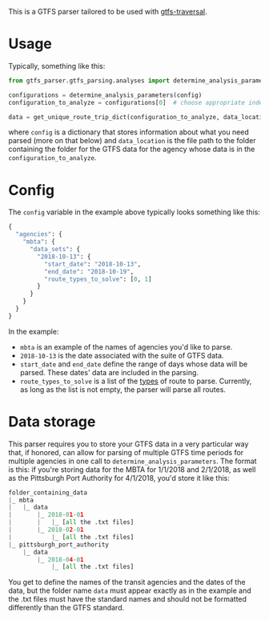 This is a GTFS parser tailored to be used with [gtfs-traversal](https://github.com/johnbrussell/gtfs-traversal).

# Usage

Typically, something like this: 
```python
from gtfs_parser.gtfs_parsing.analyses import determine_analysis_parameters, get_unique_route_trip_dict

configurations = determine_analysis_parameters(config)
configuration_to_analyze = configurations[0]  # choose appropriate index

data = get_unique_route_trip_dict(configuration_to_analyze, data_location)
```
where `config` is a dictionary that stores information about what you need parsed (more on that below) and `data_location` is the file path to the folder containing the folder for the GTFS data for the agency whose data is in the `configuration_to_analyze`. 

# Config

The `config` variable in the example above typically looks something like this: 
```python
{
  "agencies": {
    "mbta": {
      "data_sets": {
        "2018-10-13": {
          "start_date": "2018-10-13",
          "end_date": "2018-10-19",
          "route_types_to_solve": [0, 1]
        }
      }
    }
  }
}
```
In the example: 
 - `mbta` is an example of the names of agencies you'd like to parse.
 - `2018-10-13` is the date associated with the suite of GTFS data. 
 - `start_date` and `end_date` define the range of days whose data will be parsed.  These dates' data are included in the parsing. 
 - `route_types_to_solve` is a list of the [types](https://developers.google.com/transit/gtfs/reference#routestxt) of route to parse. Currently, as long as the list is not empty, the parser will parse all routes.
 
 # Data storage
 
 This parser requires you to store your GTFS data in a very particular way that, if honored, can allow for parsing of multiple GTFS time periods for multiple agencies in one call to `determine_analysis_parameters`.  The format is this: if you're storing data for the MBTA for 1/1/2018 and 2/1/2018, as well as the Pittsburgh Port Authority for 4/1/2018, you'd store it like this: 
 ```python
folder_containing_data
 |_ mbta
 |   |_ data
 |       |_ 2018-01-01
 |       |   |_ [all the .txt files]
 |       |_ 2018-02-01
 |           |_ [all the .txt files]
 |_ pittsburgh_port_authority
     |_ data
         |_ 2018-04-01
             |_ [all the .txt files]
```
You get to define the names of the transit agencies and the dates of the data, but the folder name `data` must appear exactly as in the example and the .txt files must have the standard names and should not be formatted differently than the GTFS standard. 
